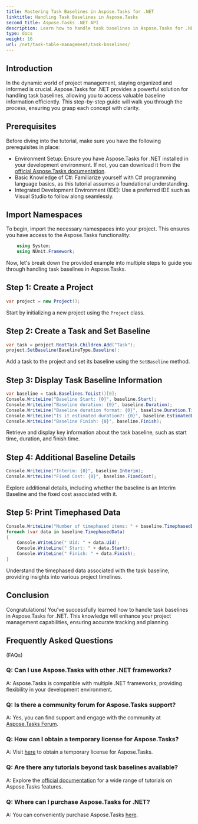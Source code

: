 ```yaml
---
title: Mastering Task Baselines in Aspose.Tasks for .NET
linktitle: Handling Task Baselines in Aspose.Tasks
second_title: Aspose.Tasks .NET API
description: Learn how to handle task baselines in Aspose.Tasks for .NET with this comprehensive tutorial. Enhance your project management skills today!
type: docs
weight: 16
url: /net/task-table-management/task-baselines/
---
```

## Introduction
In the dynamic world of project management, staying organized and informed is crucial. Aspose.Tasks for .NET provides a powerful solution for handling task baselines, allowing you to access valuable baseline information efficiently. This step-by-step guide will walk you through the process, ensuring you grasp each concept with clarity.
## Prerequisites
Before diving into the tutorial, make sure you have the following prerequisites in place:
- Environment Setup: Ensure you have Aspose.Tasks for .NET installed in your development environment. If not, you can download it from the [official Aspose.Tasks documentation](https://reference.aspose.com/tasks/net/).
- Basic Knowledge of C#: Familiarize yourself with C# programming language basics, as this tutorial assumes a foundational understanding.
- Integrated Development Environment (IDE): Use a preferred IDE such as Visual Studio to follow along seamlessly.
## Import Namespaces
To begin, import the necessary namespaces into your project. This ensures you have access to the Aspose.Tasks functionality:
```csharp
    using System;
    using NUnit.Framework;
```
Now, let's break down the provided example into multiple steps to guide you through handling task baselines in Aspose.Tasks.
## Step 1: Create a Project
```csharp
var project = new Project();
```
Start by initializing a new project using the `Project` class.
## Step 2: Create a Task and Set Baseline
```csharp
var task = project.RootTask.Children.Add("Task");
project.SetBaseline(BaselineType.Baseline);
```
Add a task to the project and set its baseline using the `SetBaseline` method.
## Step 3: Display Task Baseline Information
```csharp
var baseline = task.Baselines.ToList()[0];
Console.WriteLine("Baseline Start: {0}", baseline.Start);
Console.WriteLine("Baseline duration: {0}", baseline.Duration);
Console.WriteLine("Baseline duration format: {0}", baseline.Duration.TimeUnit);
Console.WriteLine("Is it estimated duration?: {0}", baseline.EstimatedDuration);
Console.WriteLine("Baseline Finish: {0}", baseline.Finish);
```
Retrieve and display key information about the task baseline, such as start time, duration, and finish time.
## Step 4: Additional Baseline Details
```csharp
Console.WriteLine("Interim: {0}", baseline.Interim);
Console.WriteLine("Fixed Cost: {0}", baseline.FixedCost);
```
Explore additional details, including whether the baseline is an Interim Baseline and the fixed cost associated with it.
## Step 5: Print Timephased Data
```csharp
Console.WriteLine("Number of timephased items: " + baseline.TimephasedData.Count);
foreach (var data in baseline.TimephasedData)
{
    Console.WriteLine(" Uid: " + data.Uid);
    Console.WriteLine(" Start: " + data.Start);
    Console.WriteLine(" Finish: " + data.Finish);
}
```
Understand the timephased data associated with the task baseline, providing insights into various project timelines.
## Conclusion
Congratulations! You've successfully learned how to handle task baselines in Aspose.Tasks for .NET. This knowledge will enhance your project management capabilities, ensuring accurate tracking and planning.
## Frequently Asked Questions
 (FAQs)
### Q: Can I use Aspose.Tasks with other .NET frameworks?
A: Aspose.Tasks is compatible with multiple .NET frameworks, providing flexibility in your development environment.
### Q: Is there a community forum for Aspose.Tasks support?
A: Yes, you can find support and engage with the community at [Aspose.Tasks Forum](https://forum.aspose.com/c/tasks/15).
### Q: How can I obtain a temporary license for Aspose.Tasks?
A: Visit [here](https://purchase.aspose.com/temporary-license/) to obtain a temporary license for Aspose.Tasks.
### Q: Are there any tutorials beyond task baselines available?
A: Explore the [official documentation](https://reference.aspose.com/tasks/net/) for a wide range of tutorials on Aspose.Tasks features.
### Q: Where can I purchase Aspose.Tasks for .NET?
A: You can conveniently purchase Aspose.Tasks [here](https://purchase.aspose.com/buy).
